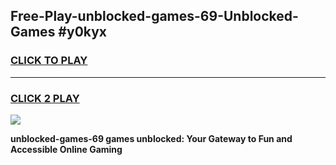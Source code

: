 
## Free-Play-unblocked-games-69-Unblocked-Games #y0kyx
<h3>
<a href="https://news.freeplayer.one?title=unblocked-games-69&ref=8M">CLICK TO PLAY</a></h3>
<hr>

<h3>
<a href="https://news.freeplayer.one?title=unblocked-games-69&ref=8M">CLICK 2 PLAY</a>
  
</h3>

<a href="https://news.freeplayer.one?title=unblocked-games-69&ref=8M"><img src="https://clearcache.store/games.png"></a>


**unblocked-games-69 games unblocked: Your Gateway to Fun and Accessible Online Gaming**
